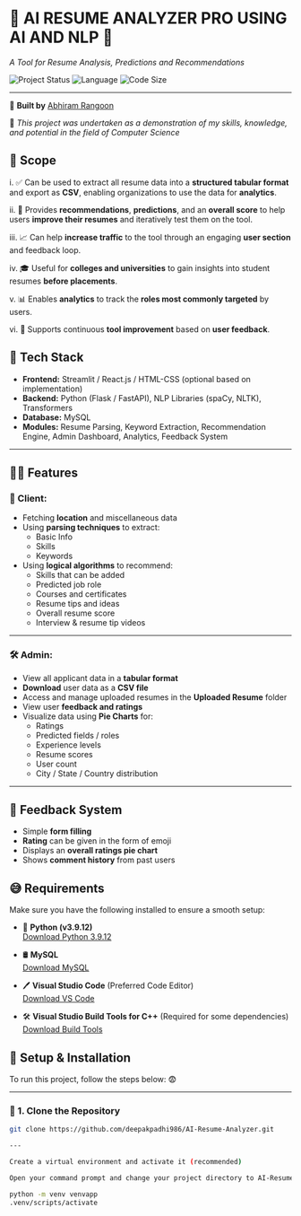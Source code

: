 # 🌴 AI RESUME ANALYZER PRO USING AI AND NLP 🌴  
*A Tool for Resume Analysis, Predictions and Recommendations*

![Project Status](https://img.shields.io/badge/Status-Active-brightgreen) 
![Language](https://img.shields.io/badge/Python-3.9.12-yellow) 
![Code Size](https://img.shields.io/github/repo-size/deepakpadhi986/AI-Resume-Analyzer)

---

💖 **Built by** [Abhiram Rangoon](https://github.com/abhiram-1729)    

🚀 *This project was undertaken as a demonstration of my skills, knowledge, and potential in the field of Computer Science*

## 📌 Scope

i. ✅ Can be used to extract all resume data into a **structured tabular format** and export as **CSV**, enabling organizations to use the data for **analytics**.

ii. 🧠 Provides **recommendations**, **predictions**, and an **overall score** to help users **improve their resumes** and iteratively test them on the tool.

iii. 📈 Can help **increase traffic** to the tool through an engaging **user section** and feedback loop.

iv. 🎓 Useful for **colleges and universities** to gain insights into student resumes **before placements**.

v. 📊 Enables **analytics** to track the **roles most commonly targeted** by users.

vi. 🔁 Supports continuous **tool improvement** based on **user feedback**.


## 🍻 Tech Stack

- **Frontend:**  Streamlit / React.js / HTML-CSS (optional based on implementation)
- **Backend:**  Python (Flask / FastAPI), NLP Libraries (spaCy, NLTK), Transformers
- **Database:**  MySQL
- **Modules:**  Resume Parsing, Keyword Extraction, Recommendation Engine, Admin Dashboard, Analytics, Feedback System

---

## 🤦‍♂️ Features

### 👤 Client:

- Fetching **location** and miscellaneous data
- Using **parsing techniques** to extract:
  - Basic Info
  - Skills
  - Keywords
- Using **logical algorithms** to recommend:
  - Skills that can be added
  - Predicted job role
  - Courses and certificates
  - Resume tips and ideas
  - Overall resume score
  - Interview & resume tip videos

---

### 🛠️ Admin:

- View all applicant data in a **tabular format**
- **Download** user data as a **CSV file**
- Access and manage uploaded resumes in the **Uploaded Resume** folder
- View user **feedback and ratings**
- Visualize data using **Pie Charts** for:
  - Ratings
  - Predicted fields / roles
  - Experience levels
  - Resume scores
  - User count
  - City / State / Country distribution

---

## 💬 Feedback System

- Simple **form filling**
- **Rating** can be given in the form of emoji
- Displays an **overall ratings pie chart**
- Shows **comment history** from past users

## 😅 Requirements

Make sure you have the following installed to ensure a smooth setup:

- 🐍 **Python (v3.9.12)**  
  [Download Python 3.9.12](https://www.python.org/downloads/release/python-3912/)

- 🛢️ **MySQL**  
  [Download MySQL](https://www.mysql.com/downloads/)

- 🖊️ **Visual Studio Code** (Preferred Code Editor)  
  [Download VS Code](https://code.visualstudio.com/Download)

- 🛠️ **Visual Studio Build Tools for C++** (Required for some dependencies)  
  [Download Build Tools](https://aka.ms/vs/17/release/vs_BuildTools.exe)

## 👀 Setup & Installation

To run this project, follow the steps below: 😨

---

### 🔽 1. Clone the Repository

```bash
git clone https://github.com/deepakpadhi986/AI-Resume-Analyzer.git

---

Create a virtual environment and activate it (recommended)

Open your command prompt and change your project directory to AI-Resume-Analyzer and run the following command

python -m venv venvapp
.venv/scripts/activate
